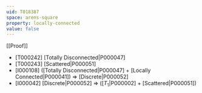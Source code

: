 ```yaml
---
uid: T018387
space: arens-square
property: locally-connected
value: false
---
```

[[Proof]]

* [T000242] [Totally Disconnected|P000047]
* [T000243] [Scattered|P000051]
* [I000108] ([Totally Disconnected|P000047] + [Locally Connected|P000041]) => [Discrete|P000052]
* [I000042] [Discrete|P000052] => ([$T_1$|P000002] + [Scattered|P000051])


